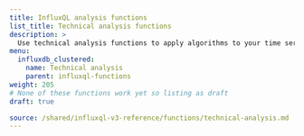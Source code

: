 ```yaml
---
title: InfluxQL analysis functions
list_title: Technical analysis functions
description: >
  Use technical analysis functions to apply algorithms to your time series data.
menu:
  influxdb_clustered:
    name: Technical analysis
    parent: influxql-functions
weight: 205
# None of these functions work yet so listing as draft
draft: true

source: /shared/influxql-v3-reference/functions/technical-analysis.md
---
```


<!-- 
The content of this page is at /shared/influxql-v3-reference/functions/technical-analysis.md
-->
